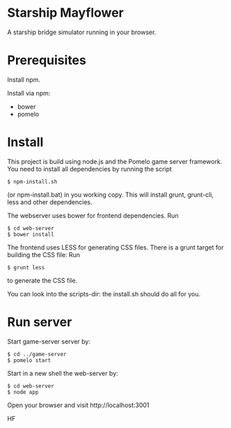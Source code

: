 Starship Mayflower
==================

A starship bridge simulator running in your browser.

Prerequisites
=============

Install npm.

Install via npm:
- bower
- pomelo

Install
=======

This project is build using node.js and the Pomelo game server framework. You need to install all dependencies by running the script

```
$ npm-install.sh
```
(or npm-install.bat) in you working copy. This will install grunt, grunt-cli, less and other dependencies.

The webserver uses bower for frontend dependencies. Run

```
$ cd web-server
$ bower install
```

The frontend uses LESS for generating CSS files. There is a grunt target for building the CSS file: Run

```
$ grunt less
```
to generate the CSS file.


You can look into the scripts-dir: the install.sh should do all for you.


Run server
==========

Start game-server server by:

```
$ cd ../game-server
$ pomelo start
```

Start in a new shell the web-server by:

```
$ cd web-server
$ node app
```

Open your browser and visit http://localhost:3001

HF
